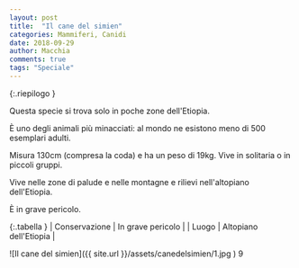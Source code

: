```yaml
---
layout: post
title:  "Il cane del simien"
categories: Mammiferi, Canidi
date: 2018-09-29
author: Macchia
comments: true
tags: "Speciale"
---
```




{:.riepilogo }

Questa specie si trova solo in poche zone dell'Etiopia.

È uno degli animali più minacciati: al mondo ne esistono meno di 500 esemplari adulti.

Misura 130cm (compresa la coda) e ha un peso di 19kg.
Vive in solitaria o in piccoli gruppi.

Vive nelle zone di palude e nelle montagne e rilievi nell'altopiano dell'Etiopia.

È in grave pericolo.

{:.tabella }
| Conservazione | In grave pericolo |
| Luogo         | Altopiano dell'Etiopia |


![Il cane del simien]({{ site.url }}/assets/canedelsimien/1.jpg )
9